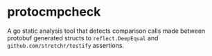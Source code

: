 # protocmpcheck
A go static analysis tool that detects comparison calls made between protobuf generated structs to `reflect.DeepEqual` and `github.com/stretchr/testify` assertions.
